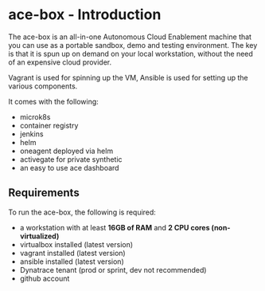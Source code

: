 # ace-box - Introduction

The ace-box is an all-in-one Autonomous Cloud Enablement machine that you can use as a portable sandbox, demo and testing environment. The key is that it is spun up on demand on your local workstation, without the need of an expensive cloud provider. 

Vagrant is used for spinning up the VM, Ansible is used for setting up the various components.

It comes with the following:
- microk8s
- container registry
- jenkins
- helm
- oneagent deployed via helm
- activegate for private synthetic
- an easy to use ace dashboard

## Requirements
To run the ace-box, the following is required:
- a workstation with at least **16GB of RAM** and **2 CPU cores (non-virtualized)**
- virtualbox installed (latest version)
- vagrant installed (latest version)
- ansible installed (latest version)
- Dynatrace tenant (prod or sprint, dev not recommended)
- github account